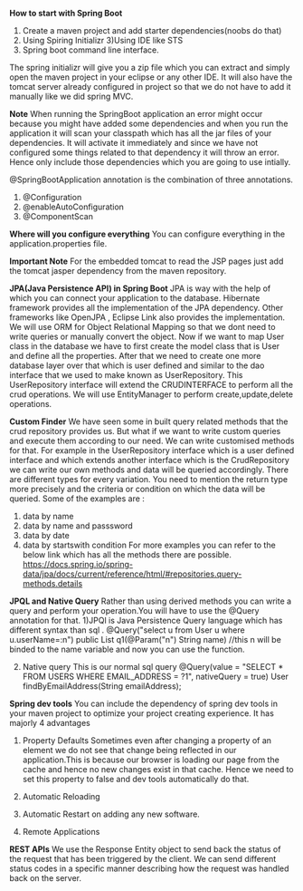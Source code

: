 **How to start with Spring Boot**

1) Create a maven project and add starter dependencies(noobs do that)
2) Using Spiring Initializr
3)Using IDE like STS
4) Spring boot command line interface.

The spring initializr will give you a zip file which you can extract and simply open the maven project in your eclipse or any other IDE.
It will also have the tomcat server already configured in project so that we do not have to add it manually like we did spring MVC.


**Note**
When running the SpringBoot application an error might occur because you might have added some dependencies and when you run the application it will scan your classpath
which has all the jar files of your dependencies. It will activate it immediately and since we have not configured some things related to that dependency it will throw
an error. Hence only include those dependencies which you are going to use intially.


@SpringBootApplication annotation is the combination of three annotations.
1) @Configuration
2) @enableAutoConfiguration
3) @ComponentScan

**Where will you configure everything**
You can configure everything in the application.properties file.

**Important Note**
For the embedded tomcat to read the JSP pages just add the tomcat jasper dependency from the maven repository.


**JPA(Java Persistence API) in Spring Boot**
 JPA is way with the help of which you can connect your application to the database.
 Hibernate framework provides all the implementation of the JPA dependency. Other frameworks like OpenJPA , Eclipse Link also provides the implementation.
 We will use ORM for Object Relational Mapping so that we dont need to write queries or manually convert the object.
 Now if we want to map User class in the database we have to first create the model class that is User and define all the properties. After that we need to create one
 more database layer over that which is user defined and similar to the dao interface that we used to make known as UserRepository. This UserRepository interface will
 extend the CRUDINTERFACE to perform all the crud operations. We will use EntityManager to perform create,update,delete operations.


**Custom Finder**
We have seen some in built query related methods that the crud repository provides us. But what if we want to write custom queries and execute them according to our 
need. We can write customised methods for that. For example in the UserRepository interface which is a user defined interface and which extends another interface which is the CrudRepository we can write our own methods and data will be queried accordingly. There are different types for every variation. You need to mention the return type more precisely and the criteria or condition on which the data will be queried. Some of the examples are :
1) data by name
2) data by name and passsword
3) data by date
4) data by startswith condition
For more examples you can refer to the below link which has all the methods there are possible.
https://docs.spring.io/spring-data/jpa/docs/current/reference/html/#repositories.query-methods.details




**JPQL and Native Query**
Rather than using derived methods you can write a query and perform your operation.You will have to use the @Query annotation for that. 
1)JPQl is Java Persistence Query language which has different syntax than sql .
 @Query("select u from User u where u.userName=:n")
 public List<User> q1(@Param("n") String name)  //this n will be binded to the name variable and now you can use the function.
 
2) Native query
 This is our normal sql query 
  @Query(value = "SELECT * FROM USERS WHERE EMAIL_ADDRESS = ?1", nativeQuery = true)
  User findByEmailAddress(String emailAddress);
 
 
**Spring dev tools**
You can include the dependency of spring dev tools in your maven project to optimize your project creating experience. It has majorly 4 advantages
1) Property Defaults
  Sometimes even after changing a property of an element we do not see that change being reflected in our application.This is because our browser is loading our page from the cache and hence no new changes exist in that cache. Hence we need to set this property to false and dev tools automatically do that.
 
 2) Automatic Reloading
 3) Automatic Restart on adding any new software.
 4) Remote Applications

 
 
 
 
 **REST APIs**
 We use the Response Entity object to send back the status of the request that has been triggered by the client. We can send different status codes in a specific manner describing how the request was handled back on the server.



